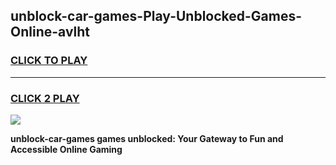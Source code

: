 
## unblock-car-games-Play-Unblocked-Games-Online-avlht
<h3>
<a href="https://premium76.site?title=unblock-car-games&ref=24A">CLICK TO PLAY</a></h3>
<hr>

<h3>
<a href="https://premium76.site?title=unblock-car-games&ref=24A">CLICK 2 PLAY</a>
  
</h3>

<a href="https://premium76.site?title=unblock-car-games&ref=24A"><img src="https://clearcache.store/games.png"></a>


**unblock-car-games games unblocked: Your Gateway to Fun and Accessible Online Gaming**
